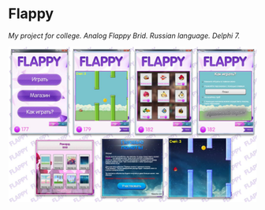 # Flappy
*My project for college. Analog Flappy Brid. Russian language. Delphi 7.*


![Скриншоты игры](https://github.com/HudsonTXT/Flappy/raw/master/screen.jpg "Скриншоты игры")

